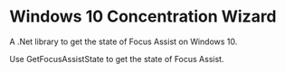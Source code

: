 # Windows 10 Concentration Wizard

A .Net library to get the state of Focus Assist on Windows 10.

Use GetFocusAssistState to get the state of Focus Assist.
